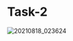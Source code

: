 # Task-2

![20210818_023624](https://user-images.githubusercontent.com/38965315/129825477-714ef2f4-4162-4225-93d2-52c25264ca02.gif)
